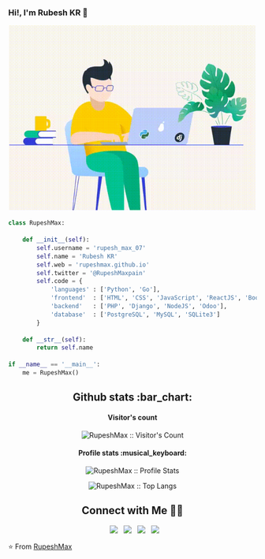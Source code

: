 ### Hi!, I'm Rubesh KR 👋

<p align="center"><img src="https://github.com/RupeshMax/RupeshMax/blob/main/python.gif" alt="Welcome!" width="500"/></p>




```python
class RupeshMax:

    def __init__(self):
        self.username = 'rupesh_max_07'
        self.name = 'Rubesh KR'
        self.web = 'rupeshmax.github.io'
        self.twitter = '@RupeshMaxpain'
        self.code = {
            'languages' : ['Python', 'Go'],
            'frontend'  : ['HTML', 'CSS', 'JavaScript', 'ReactJS', 'Boostrap'],
            'backend'   : ['PHP', 'Django', 'NodeJS', 'Odoo'],
            'database'  : ['PostgreSQL', 'MySQL', 'SQLite3']
        }
       
    def __str__(self):
        return self.name

if __name__ == '__main__':
    me = RupeshMax()

```


<h2 align="center">Github stats :bar_chart:</h2>


<h4 align="center">Visitor's count </h4>

<p align="center"><img src="https://profile-counter.glitch.me/{RupeshMax}/count.svg" alt="RupeshMax :: Visitor's Count" /></p>


<h4 align="center">Profile stats :musical_keyboard:</h4>


<p align="center"><img src="https://github-readme-stats.vercel.app/api?username=RupeshMax&show_icons=true&theme=flag-india" alt="RupeshMax :: Profile Stats" /> </p>




<p align="center"><img src="https://github-readme-stats.vercel.app/api/top-langs/?username=RupeshMax&langs_count=10&theme=flag-india&layout=compact" alt="RupeshMax :: Top Langs" />

</p>

<h2 align="center">  Connect with Me 🤝🏻</h2>

<p align="center">
&nbsp; <a href="https://twitter.com/RupeshMaxpain" target="_blank" rel="noopener noreferrer"><img src="https://img.icons8.com/plasticine/100/000000/twitter.png" width="50" /></a>  
&nbsp; <a href="https://www.instagram.com/rupesh_max_07/" target="_blank" rel="noopener noreferrer"><img src="https://img.icons8.com/plasticine/100/000000/instagram-new.png" width="50" /></a>  
&nbsp; <a href="https://www.linkedin.com/in/rubeshkr/" target="_blank" rel="noopener noreferrer"><img src="https://img.icons8.com/plasticine/100/000000/linkedin.png" width="50" /></a>
&nbsp; <a href="mailto:rupesh.maxpain@gmail.com" target="_blank" rel="noopener noreferrer"><img src="https://img.icons8.com/plasticine/100/000000/gmail.png"  width="50" /></a>
</p>


⭐️ From [RupeshMax](https://github.com/RupeshMax)
<!--
**RupeshMax/RupeshMax** is a ✨ _special_ ✨ repository because its `README.md` (this file) appears on your GitHub profile.

Here are some ideas to get you started:

- 🔭 I’m currently working on ...
- 🌱 I’m currently learning ...
- 👯 I’m looking to collaborate on ...
- 🤔 I’m looking for help with ...
- 💬 Ask me about ...
- 📫 How to reach me: ...
- 😄 Pronouns: ...
- ⚡ Fun fact: ...
-->
